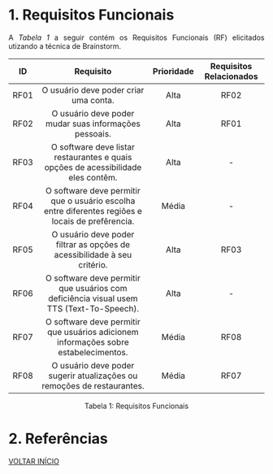 # 1. Requisitos Funcionais

<p align="justify">A <i>Tabela 1</i> a seguir contém os Requisitos Funcionais (RF) elicitados utizando a técnica de Brainstorm.</p>

| ID   |                                 Requisito                                 | Prioridade | Requisitos Relacionados |
| :--: | :-----------------------------------------------------------------------: | :--------: | :---------: |
| RF01 |              O usuário deve poder criar uma conta.                        |  Alta      |    RF02     |
| RF02 |           O usuário deve poder mudar suas informações pessoais.            |  Alta      |    RF01     |
| RF03 |           O software deve listar restaurantes e quais opções de acessibilidade eles contêm. | Alta | - |
| RF04 |          O software deve permitir que o usuário escolha entre diferentes regiões e locais de prefêrencia. | Média | - |
| RF05 |         O usuário deve poder filtrar as opções de acessibilidade à seu critério. | Alta | RF03 |
| RF06 |        O software deve permitir que usuários com deficiência visual usem TTS (Text-To-Speech). | Alta | - |
| RF07 |       O software deve permitir que usuários adicionem informações sobre estabelecimentos. | Média | RF08 |
| RF08 |       O usuário deve poder sugerir atualizações ou remoções de restaurantes. |  Média | RF07 | 



<div style="text-align: center">
<p>Tabela 1: Requisitos Funcionais</p>
</div>

# 2. Referências


<a href="../README.md">VOLTAR INÍCIO</a>
